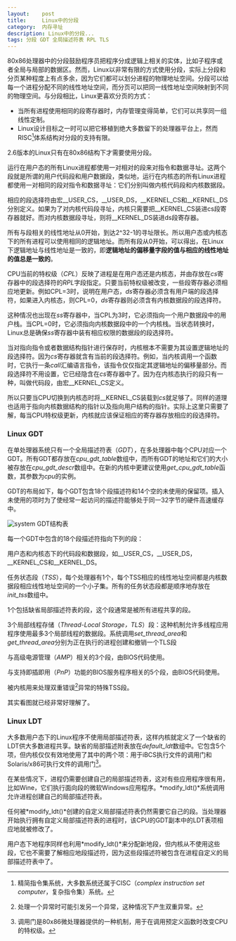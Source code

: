 ```yaml
---
layout:    post
title:     Linux中的分段
category:  内存寻址
description: Linux中的分段...
tags: 分段 GDT 全局描述符表 RPL TLS
---
```

80x86处理器中的分段鼓励程序员把程序分成逻辑上相关的实体，比如子程序或者全局与局部的数据区。然而，Linux以非常有限的方式使用分段，实际上分段和分页某种程度上有点多余，因为它们都可以划分进程的物理地址空间。分段可以给每一个进程分配不同的线性地址空间，而分页可以把同一线性地址空间映射到不同的物理空间。与分段相比，Linux更喜欢分页的方式：

* 当所有进程使用相同的段寄存器时，内存管理变得简单，它们可以共享同一组线性定制。
* Linux设计目标之一时可以把它移植到绝大多数留下的处理器平台上，然而RISC[^1]体系结构对分段的支持有限。

[^1]: 精简指令集系统，大多数系统还属于CISC（*complex instruction set computer*，复杂指令集）系统。

2.6版本的Linux只有在80x86结构下才需要使用分段。

运行在用户态的所有Linux进程都使用一对相对的段来对指令和数据寻址。这两个段就是所谓的用户代码段和用户数据段，类似地，运行在内核态的所有Linux进程都使用一对相同的段对指令和数据寻址：它们分别叫做内核代码段和内核数据段。

相应的段选择符由宏\_\_USER\_CS，\_\_USER\_DS，\_\_KERNEL\_CS和\_\_KERNEL\_DS分别定义。如果为了对内核代码段寻址，内核只需要把\_\_KERNEL\_CS装进cs段寄存器就好。而对内核数据段寻址，则将\_\_KERNEL\_DS装进ds段寄存器。

所有与段相关的线性地址从0开始，到达2^32-1的寻址限长。所以用户态或内核态下的所有进程可以使用相同的逻辑地址。而所有段从0开始，可以得出，在Linux下逻辑地址与线性地址是一致的，即**逻辑地址的偏移量字段的值与相应的线性地址的值总是一致的**。

CPU当前的特权级（*CPL*）反映了进程是在用户态还是内核态，并由存放在*cs*寄存器中的段选择符的*RPL*字段指定。只要当前特权级被改变，一些段寄存器必须相应地更新。例如CPL=3时，说明在用户态，*ds*寄存器必须含有用户端的段选择符，如果进入内核态，则CPL=0，*ds*寄存器则必须含有内核数据段的段选择符。

这种情况也出现在*ss*寄存器中，当CPL为3时，它必须指向一个用户数据段中的用户栈。当CPL=0时，它必须指向内核数据段中的一个内核栈。当状态转换时，Linux总是确保*ss*寄存器中装有相应权限的数据段的段选择符。

当对指向指令或者数据结构指针进行保存时，内核根本不需要为其设置逻辑地址的段选择符。因为*cs*寄存器就含有当前的段选择符。例如，当内核调用一个函数时，它执行一条*call*汇编语言指令，该指令仅仅指定其逻辑地址的偏移量部分。而段选择符不用设置，它已经隐含在*cs*寄存器中了。因为在内核态执行的段只有一种，叫做代码段，由宏\_\_KERNEL\_CS定义。

所以只要当CPU切换到内核态时将\_\_KERNEL\_CS装载到*cs*就足够了。同样的道理也适用于指向内核数据结构的指针以及指向用户结构的指针。实际上这里只需要了解，每当CPU特权级更新，内核就应该保证相应的寄存器存放相应的段选择符。

### Linux GDT ###

在单处理器系统只有一个全局描述符表（*GDT*），在多处理器中每个CPU对应一个GDT。所有GDT都存放在*cpu_gdt_table*数组中，而所有GDT的地址和它们的大小被存放在*cpu_gdt_descr*数组中。在新的内核中更建议使用*get_cpu_gdt_table*函数，其参数为*cpu*的实例。

GDT的布局如下，每个GDT包含18个段描述符和14个空的未使用的保留项。插入未使用的项时为了使经常一起访问的描述符能够处于同一32字节的硬件高速缓存中。

![system](images/gdt.png)
GDT结构表

每一个GDT中包含的18个段描述符指向下列的段：

用户态和内核态下的代码段和数据段，如\_\_USER\_CS，\_\_USER\_DS，\_\_KERNEL\_CS和\_\_KERNEL\_DS。

任务状态段（*TSS*），每个处理器有1个，每个TSS相应的线性地址空间都是内核数据段相应线性地址空间的一个小子集。所有的任务状态段都是顺序地存放在*init_tss*数组中。

1个包括缺省局部描述符表的段，这个段通常是被所有进程共享的段。

3个局部线程存储（*Thread-Local Storage，TLS*）段：这种机制允许多线程应用程序使用最多3个局部线程的数据段。系统调用*set_thread_area*和*get_thread_area*分别为正在执行的进程创建和撤销一个TLS段

与高级电源管理（*AMP*）相关的3个段，由BIOS代码使用。

与支持即插即用（*PnP*）功能的BIOS服务程序相关的5个段，由BIOS代码使用。

被内核用来处理双重错误[^2]异常的特殊TSS段。

[^2]: 处理一个异常时可能引发另一个异常，这种情况下产生双重异常。

其实看图就已经非常好理解了。

### Linux LDT ###

大多数用户态下的Linux程序不使用局部描述符表，这样内核就定义了一个缺省的LDT供大多数进程共享。缺省的局部描述附表放在*default_ldt*数组中。它包含5个项，但内核仅仅有效地使用了其中的两个项：用于iBCS执行文件的调用门和Solaris/x86可执行文件的调用门[^3]。

[^3]: 调用门是80x86微处理器提供的一种机制，用于在调用预定义函数时改变CPU的特权级。

在某些情况下，进程仍需要创建自己的局部描述符表，这对有些应用程序很有用，比如Wine，它们执行面向段的微软Windows应用程序。*modify_ldt()*系统调用允许进程创建自己的局部描述符表。

任何被*modify_ldt()*创建的自定义局部描述符表仍然需要它自己的段。当处理器开始执行拥有自定义局部描述符表的进程时，该CPU的GDT副本中的LDT表项相应地就被修改了。

用户态下地程序同样也利用*modify_ldt()*来分配新地段，但内核从不使用这些段，它也不需要了解相应地段描述符，因为这些段描述符被包含在进程自定义的局部描述符表中了。
